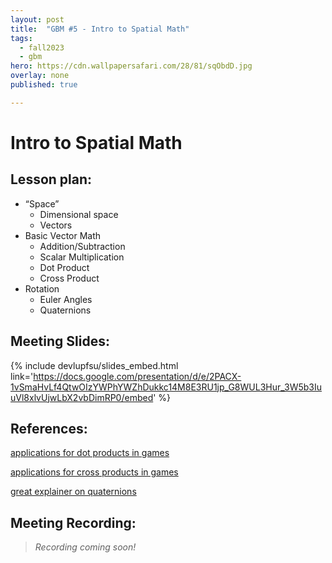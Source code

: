 ```yaml
---
layout: post
title:  "GBM #5 - Intro to Spatial Math"
tags:
  - fall2023
  - gbm
hero: https://cdn.wallpapersafari.com/28/81/sqObdD.jpg
overlay: none
published: true

---
```


# Intro to Spatial Math

## Lesson plan:
- “Space”
  - Dimensional space
  - Vectors
- Basic Vector Math
  - Addition/Subtraction
  - Scalar Multiplication
  - Dot Product
  - Cross Product
- Rotation
  - Euler Angles
  - Quaternions


## Meeting Slides:
{% include devlupfsu/slides_embed.html link='https://docs.google.com/presentation/d/e/2PACX-1vSmaHvLf4QtwOIzYWPhYWZhDukkc14M8E3RU1jp_G8WUL3Hur_3W5b3IuuVl8xlvUjwLbX2vbDimRP0/embed' %}

## References:  

[applications for dot products in games](https://amirazmi.net/dot-products-in-games-and-their-use-cases/)

[applications for cross products in games](https://amirazmi.net/cross-products-in-game-development-and-their-use-cases/)

[great explainer on quaternions](https://youtu.be/zjMuIxRvygQ?si=HuHUvq9tIFYfFUMQ)

## Meeting Recording:

> *Recording coming soon!*